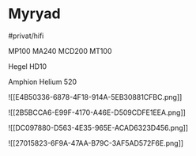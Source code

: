 # Myryad
#privat/hifi

MP100
MA240
MCD200
MT100

Hegel HD10

Amphion Helium 520


![[E4B50336-6878-4F18-914A-5EB30881CFBC.png]]


![[2B5BCCA6-E99F-4170-A46E-D509CDFE1EEA.png]]


![[DC097880-D563-4E35-965E-ACAD6323D456.png]]


![[27015823-6F9A-47AA-B79C-3AF5AD572F6E.png]]